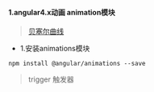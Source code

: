 #### 1.angular4.x动画 animation模块
> [贝塞尔曲线](http://cubic-bezier.com/)

- 1.安装animations模块

```
npm install @angular/animations --save
```

> trigger 触发器


